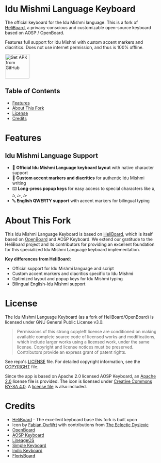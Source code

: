 # Idu Mishmi Language Keyboard
The official keyboard for the Idu Mishmi language. This is a fork of [HeliBoard](https://github.com/Helium314/HeliBoard), a privacy-conscious and customizable open-source keyboard based on AOSP / OpenBoard. 

Features full support for Idu Mishmi with custom accent markers and diacritics. Does not use internet permission, and thus is 100% offline.

[<img src="https://user-images.githubusercontent.com/663460/26973090-f8fdc986-4d14-11e7-995a-e7c5e79ed925.png" alt="Get APK from GitHub" height="80">](https://github.com/akki2825/idu_keyboard/releases/latest)

## Table of Contents

- [Features](#features)
- [About This Fork](#about-this-fork)
- [License](#license)
- [Credits](#credits)

# Features

## Idu Mishmi Language Support
<ul>
  <li>🎯 <strong>Official Idu Mishmi Language keyboard layout</strong> with native character support</li>
  <li>📝 <strong>Custom accent markers and diacritics</strong> for authentic Idu Mishmi writing</li>
      <li>⌨️ <strong>Long-press popup keys</strong> for easy access to special characters like ə, ə̃, ə˞, ə̃˞</li>
  <li>🔤 <strong>English QWERTY support</strong> with accent markers for bilingual typing</li>
</ul>

# About This Fork

This Idu Mishmi Language Keyboard is based on [HeliBoard](https://github.com/Helium314/HeliBoard), which is itself based on [OpenBoard](https://github.com/openboard-team/openboard) and AOSP Keyboard. We extend our gratitude to the HeliBoard project and its contributors for providing an excellent foundation for this specialized Idu Mishmi Language keyboard implementation.

**Key differences from HeliBoard:**
- Official support for Idu Mishmi language and script
- Custom accent markers and diacritics specific to Idu Mishmi
- Optimized layout and popup keys for Idu Mishmi typing
- Bilingual English-Idu Mishmi support

# License

The Idu Mishmi Language Keyboard (as a fork of HeliBoard/OpenBoard) is licensed under GNU General Public License v3.0.

 > Permissions of this strong copyleft license are conditioned on making available complete source code of licensed works and modifications, which include larger works using a licensed work, under the same license. Copyright and license notices must be preserved. Contributors provide an express grant of patent rights.

See repo's [LICENSE](/LICENSE) file. For detailed copyright information, see the [COPYRIGHT](/COPYRIGHT) file.

Since the app is based on Apache 2.0 licensed AOSP Keyboard, an [Apache 2.0](LICENSE-Apache-2.0) license file is provided.
The icon is licensed under [Creative Commons BY-SA 4.0](https://creativecommons.org/licenses/by-sa/4.0/). A [license file](LICENSE-CC-BY-SA-4.0) is also included.

# Credits

- [HeliBoard](https://github.com/Helium314/HeliBoard) - The excellent keyboard base this fork is built upon
- Icon by [Fabian OvrWrt](https://github.com/FabianOvrWrt) with contributions from [The Eclectic Dyslexic](https://github.com/the-eclectic-dyslexic)
- [OpenBoard](https://github.com/openboard-team/openboard)
- [AOSP Keyboard](https://android.googlesource.com/platform/packages/inputmethods/LatinIME/)
- [LineageOS](https://review.lineageos.org/admin/repos/LineageOS/android_packages_inputmethods_LatinIME)
- [Simple Keyboard](https://github.com/rkkr/simple-keyboard)
- [Indic Keyboard](https://gitlab.com/indicproject/indic-keyboard)
- [FlorisBoard](https://github.com/florisboard/florisboard/)
